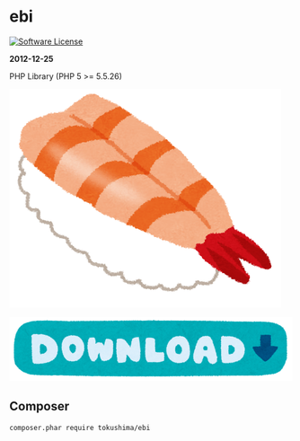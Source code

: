 ebi
====

[![Software License](https://img.shields.io/badge/license-MIT-brightgreen.svg?style=flat-square)](LICENSE.txt)


__2012-12-25__

PHP Library (PHP 5 >= 5.5.26)


![ebi](sushi_ebi.png)




[![download](button_download2.png)](https://git.io/ebi.phar)



## Composer 

```
composer.phar require tokushima/ebi
```



